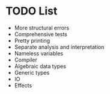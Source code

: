 # TODO List 

* More structural errors
* Comprehensive tests
* Pretty printing
* Separate analysis and interpretation
* Nameless variables
* Compiler
* Algebraic data types
* Generic types 
* IO
* Effects
